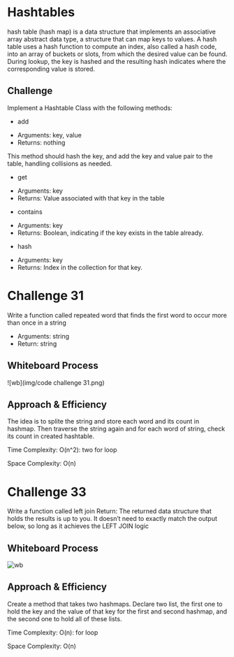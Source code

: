 # Hashtables
hash table (hash map) is a data structure that implements an associative array abstract data type, a structure that can map keys to values. A hash table uses a hash function to compute an index, also called a hash code, into an array of buckets or slots, from which the desired value can be found. During lookup, the key is hashed and the resulting hash indicates where the corresponding value is stored.
## Challenge
Implement a Hashtable Class with the following methods:

* add
- Arguments: key, value
- Returns: nothing

This method should hash the key, and add the key and value pair to the table, handling collisions as needed.

* get
- Arguments: key
- Returns: Value associated with that key in the table

* contains
- Arguments: key
- Returns: Boolean, indicating if the key exists in the table already.

* hash
- Arguments: key
- Returns: Index in the collection for that key.

# Challenge 31
Write a function called repeated word that finds the first word to occur more than once in a string

- Arguments: string
- Return: string

## Whiteboard Process
![wb](img/code challenge 31.png)

## Approach & Efficiency
The idea is to splite the string and store each word and its count in hashmap. Then traverse the string again and for each word of string, check its count in created hashtable.

Time Complexity:  O(n^2): two for loop

Space Complexity:  O(n)

# Challenge 33
Write a function called left join
Return: The returned data structure that holds the results is up to you. It doesn’t need to exactly match the output below, so long as it achieves the LEFT JOIN logic

## Whiteboard Process
![wb](../img/codechallenge33.jpg)

## Approach & Efficiency
Create a method that takes two hashmaps.
Declare two list, the first one to hold the key and the value of that key for the first and second hashmap, and the second one to hold all of these lists.

Time Complexity:  O(n): for loop

Space Complexity:  O(n)

